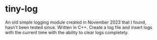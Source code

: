 # tiny-log

An old simple logging module created in November 2023 that I found, hasn't been tested since.
Written in C++. Create a log file and insert logs with the current time with the ability to clear logs completely.
